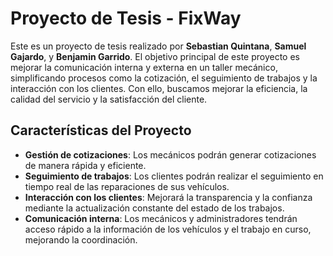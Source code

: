 # Proyecto de Tesis - FixWay

Este es un proyecto de tesis realizado por **Sebastian Quintana**, **Samuel Gajardo**, y **Benjamin Garrido**. El objetivo principal de este proyecto es mejorar la comunicación interna y externa en un taller mecánico, simplificando procesos como la cotización, el seguimiento de trabajos y la interacción con los clientes. Con ello, buscamos mejorar la eficiencia, la calidad del servicio y la satisfacción del cliente.

## Características del Proyecto

- **Gestión de cotizaciones**: Los mecánicos podrán generar cotizaciones de manera rápida y eficiente.
- **Seguimiento de trabajos**: Los clientes podrán realizar el seguimiento en tiempo real de las reparaciones de sus vehículos.
- **Interacción con los clientes**: Mejorará la transparencia y la confianza mediante la actualización constante del estado de los trabajos.
- **Comunicación interna**: Los mecánicos y administradores tendrán acceso rápido a la información de los vehículos y el trabajo en curso, mejorando la coordinación.
